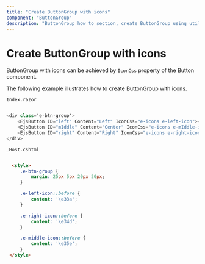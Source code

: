 ```yaml
---
title: "Create ButtonGroup with icons"
component: "ButtonGroup"
description: "ButtonGroup how to section, create ButtonGroup using util function, icons, form submit, show selected state on initial render."
---
```


# Create ButtonGroup with icons

ButtonGroup with icons can be achieved by `IconCss` property of the Button component.

The following example illustrates how to create ButtonGroup with icons.

`Index.razor`

```csharp

<div class='e-btn-group'>
    <EjsButton ID="left" Content="Left" IconCss="e-icons e-left-icon"></EjsButton>
    <EjsButton ID="mIddle" Content="Center" IconCss="e-icons e-mIddle-icon"></EjsButton>
    <EjsButton ID="right" Content="Right" IconCss="e-icons e-right-icon"></EjsButton>
</div>

  ```

  `_Host.cshtml`

   ```html

     <style>
        .e-btn-group {
            margin: 25px 5px 20px 20px;
        }

        .e-left-icon::before {
            content: '\e33a';
        }

        .e-right-icon::before {
            content: '\e34d';
        }

        .e-middle-icon::before {
            content: '\e35e';
        }
    </style>

  ```  
